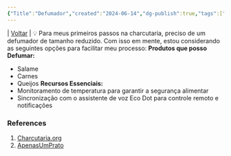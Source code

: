 ```yaml
---
{"Title":"Defumador","created":"2024-06-14","dg-publish":true,"tags":["pessoal/quaseumdev"],"permalink":"/1.Minha Vida/Defumador/","dgPassFrontmatter":true}
---
```


| [Voltar](index) |
💡 Para meus primeiros passos na charcutaria, preciso de um defumador de tamanho reduzido. Com isso em mente, estou considerando as seguintes opções para facilitar meu processo:
**Produtos que posso Defumar:**
* Salame
* Carnes
* Queijos
**Recursos Essenciais:**
* Monitoramento de temperatura para garantir a segurança alimentar
* Sincronização com o assistente de voz Eco Dot para controle remoto e notificações
### References
1. [Charcutaria.org](https://charcutaria.org/)
2. [ApenasUmPrato](https://apenasumprato.rf.gd/areas_da_gastronomia/charcuterie/)